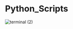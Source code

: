 # Python_Scripts

![terminal (2)](https://github.com/user-attachments/assets/bfe19b7b-49ac-4d65-8e92-b7c38be320d1)


